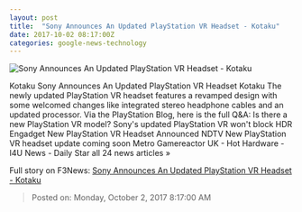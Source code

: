 ```yaml
---
layout: post
title:  "Sony Announces An Updated PlayStation VR Headset - Kotaku"
date: 2017-10-02 08:17:00Z
categories: google-news-technology
---
```


![Sony Announces An Updated PlayStation VR Headset - Kotaku](https://i.kinja-img.com/gawker-media/image/upload/s--BPpydVXm--/c_fill,fl_progressive,g_center,h_450,q_80,w_800/twxdtu4nv0t7cpwtzvmn.jpg)

Kotaku Sony Announces An Updated PlayStation VR Headset Kotaku The newly updated PlayStation VR headset features a revamped design with some welcomed changes like integrated stereo headphone cables and an updated processor. Via the PlayStation Blog, here is the full Q&A: Is there a new PlayStation VR model? Sony's updated PlayStation VR won't block HDR Engadget New PlayStation VR Headset Announced NDTV New PlayStation VR headset update coming soon Metro Gamereactor UK - Hot Hardware - I4U News - Daily Star all 24 news articles »


Full story on F3News: [Sony Announces An Updated PlayStation VR Headset - Kotaku](http://www.f3nws.com/n/zRxZn)

> Posted on: Monday, October 2, 2017 8:17:00 AM
